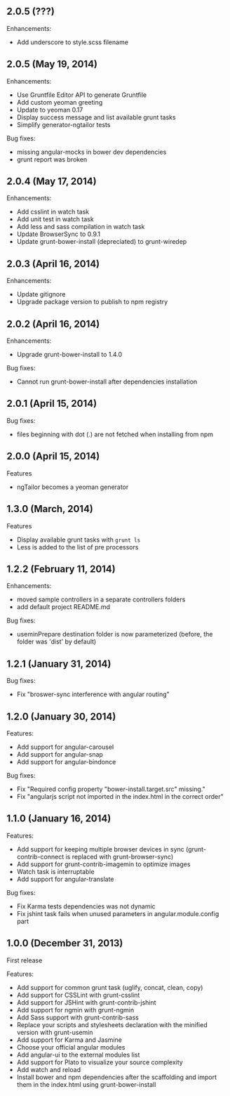 ## 2.0.5 (???)

Enhancements:
  - Add underscore to style.scss filename

## 2.0.5 (May 19, 2014)

Enhancements:
  - Use Gruntfile Editor API to generate Gruntfile
  - Add custom yeoman greeting
  - Update to yeoman 0.17
  - Display success message and list available grunt tasks
  - Simplify generator-ngtailor tests
  
Bug fixes:
  - missing angular-mocks in bower dev dependencies
  - grunt report was broken

## 2.0.4 (May 17, 2014)

Enhancements:

  - Add csslint in watch task
  - Add unit test in watch task
  - Add less and sass compilation in watch task
  - Update BrowserSync to 0.9.1
  - Update grunt-bower-install (depreciated) to grunt-wiredep

## 2.0.3 (April 16, 2014)

Enhancements:

  - Update gitignore
  - Upgrade package version to publish to npm registry

## 2.0.2 (April 16, 2014)

Enhancements:
  - Upgrade grunt-bower-install to 1.4.0

Bug fixes:
  - Cannot run grunt-bower-install after dependencies installation

## 2.0.1 (April 15, 2014)

Bug fixes:
  - files beginning with dot (.) are not fetched when installing from npm

## 2.0.0 (April 15, 2014)

Features
  - ngTailor becomes a yeoman generator

## 1.3.0 (March, 2014)

Features
  - Display available grunt tasks with `grunt ls`
  - Less is added to the list of pre processors

## 1.2.2 (February 11, 2014)

Enhancements:
  - moved sample controllers in a separate controllers folders
  - add default project README.md

Bug fixes:
  - useminPrepare destination folder is now parameterized (before, the folder was 'dist' by default)


## 1.2.1 (January 31, 2014)

Bug fixes:
  - Fix "broswer-sync interference with angular routing"

## 1.2.0 (January 30, 2014)

Features:
  - Add support for angular-carousel
  - Add support for angular-snap
  - Add support for angular-bindonce

Bug fixes:
  - Fix "Required config property "bower-install.target.src" missing."
  - Fix "angularjs script not imported in the index.html in the correct order"

## 1.1.0 (January 16, 2014)

Features:
  - Add support for keeping multiple browser devices in sync (grunt-contrib-connect is replaced with grunt-browser-sync)
  - Add support for grunt-contrib-imagemin to optimize images
  - Watch task is interruptable
  - Add support for angular-translate

Bug fixes:
  - Fix Karma tests dependencies was not dynamic
  - Fix jshint task fails when unused parameters in angular.module.config part

## 1.0.0 (December 31, 2013)

First release

Features:

  - Add support for common grunt task (uglify, concat, clean, copy)
  - Add support for CSSLint with grunt-csslint
  - Add support for JSHint with grunt-contrib-jshint
  - Add support for ngmin with grunt-ngmin
  - Add Sass support with grunt-contrib-sass
  - Replace your scripts and stylesheets declaration with the minified version with grunt-usemin
  - Add support for Karma and Jasmine
  - Choose your official angular modules
  - Add angular-ui to the external modules list
  - Add support for Plato to visualize your source complexity
  - Add watch and reload
  - Install bower and npm dependencies after the scaffolding and import them in the index.html using grunt-bower-install
